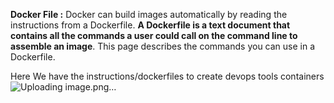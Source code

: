 **Docker File :**
     Docker can build images automatically by reading the instructions from a Dockerfile. **A Dockerfile is a text document that contains all the commands a user could call on the command line to assemble an image**. This page describes the commands you can use in a Dockerfile.
     
Here We have the instructions/dockerfiles to create devops tools containers
![Uploading image.png…]()
